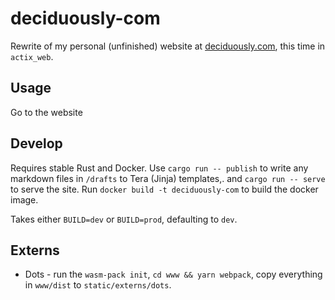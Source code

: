 # deciduously-com

Rewrite of my personal (unfinished) website at [deciduously.com](http://deciduously.com), this time in `actix_web`.

## Usage

Go to the website

## Develop

Requires stable Rust and Docker.  Use `cargo run -- publish` to write any markdown files in `/drafts` to Tera (Jinja) templates,. and `cargo run -- serve` to serve the site.  Run `docker build -t deciduously-com` to build the docker image.

Takes either `BUILD=dev` or `BUILD=prod`, defaulting to `dev`.

## Externs

* Dots - run the `wasm-pack init`, `cd www && yarn webpack`, copy everything in `www/dist` to `static/externs/dots`.